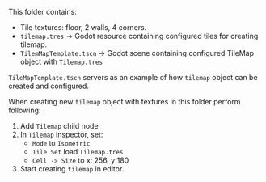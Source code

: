 
This folder contains:
* Tile textures: floor, 2 walls, 4 corners.
* `tilemap.tres` -> Godot resource containing configured tiles for creating tilemap.
* `TilemMapTemplate.tscn` -> Godot scene containing configured TileMap object with `Tilemap.tres`

`TileMapTemplate.tscn` servers as an example of how `tilemap` object can be created and configured.

When creating new `tilemap` object with textures in this folder perform following:
1. Add `Tilemap` child node
2. In `Tilemap` inspector, set:
    * `Mode` to `Isometric`
    * `Tile Set` load `Tilemap.tres`
    * `Cell -> Size` to x: 256, y:180
3. Start creating `tilemap` in editor.